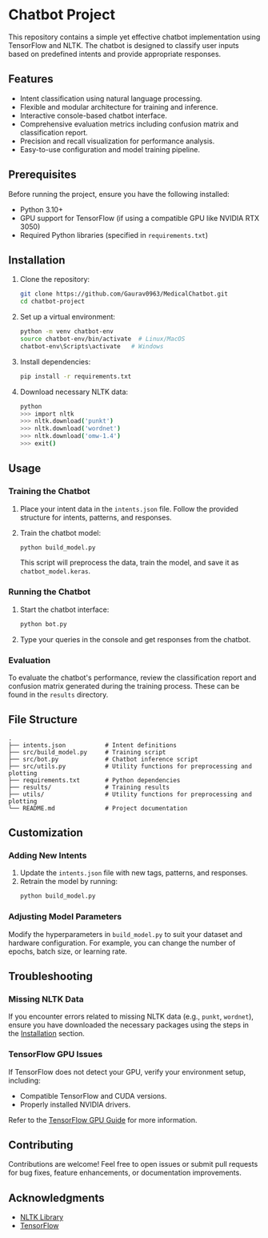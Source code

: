 # Chatbot Project

This repository contains a simple yet effective chatbot implementation using TensorFlow and NLTK. The chatbot is designed to classify user inputs based on predefined intents and provide appropriate responses.

## Features

- Intent classification using natural language processing.
- Flexible and modular architecture for training and inference.
- Interactive console-based chatbot interface.
- Comprehensive evaluation metrics including confusion matrix and classification report.
- Precision and recall visualization for performance analysis.
- Easy-to-use configuration and model training pipeline.

## Prerequisites

Before running the project, ensure you have the following installed:

- Python 3.10+
- GPU support for TensorFlow (if using a compatible GPU like NVIDIA RTX 3050)
- Required Python libraries (specified in `requirements.txt`)

## Installation

1. Clone the repository:
   ```bash
   git clone https://github.com/Gaurav0963/MedicalChatbot.git
   cd chatbot-project
   ```

2. Set up a virtual environment:
   ```bash
   python -m venv chatbot-env
   source chatbot-env/bin/activate  # Linux/MacOS
   chatbot-env\Scripts\activate   # Windows
   ```

3. Install dependencies:
   ```bash
   pip install -r requirements.txt
   ```

4. Download necessary NLTK data:
   ```bash
   python
   >>> import nltk
   >>> nltk.download('punkt')
   >>> nltk.download('wordnet')
   >>> nltk.download('omw-1.4')
   >>> exit()
   ```

## Usage

### Training the Chatbot

1. Place your intent data in the `intents.json` file. Follow the provided structure for intents, patterns, and responses.

2. Train the chatbot model:
   ```bash
   python build_model.py
   ```
   This script will preprocess the data, train the model, and save it as `chatbot_model.keras`.

### Running the Chatbot

1. Start the chatbot interface:
   ```bash
   python bot.py
   ```

2. Type your queries in the console and get responses from the chatbot.

### Evaluation

To evaluate the chatbot's performance, review the classification report and confusion matrix generated during the training process. These can be found in the `results` directory.

## File Structure

```
.
├── intents.json           # Intent definitions
├── src/build_model.py     # Training script
├── src/bot.py             # Chatbot inference script
├── src/utils.py           # Utility functions for preprocessing and plotting
├── requirements.txt       # Python dependencies
├── results/               # Training results
├── utils/                 # Utility functions for preprocessing and plotting
└── README.md              # Project documentation
```

## Customization

### Adding New Intents

1. Update the `intents.json` file with new tags, patterns, and responses.
2. Retrain the model by running:
   ```bash
   python build_model.py
   ```

### Adjusting Model Parameters

Modify the hyperparameters in `build_model.py` to suit your dataset and hardware configuration. For example, you can change the number of epochs, batch size, or learning rate.

## Troubleshooting

### Missing NLTK Data

If you encounter errors related to missing NLTK data (e.g., `punkt`, `wordnet`), ensure you have downloaded the necessary packages using the steps in the [Installation](#installation) section.

### TensorFlow GPU Issues

If TensorFlow does not detect your GPU, verify your environment setup, including:

- Compatible TensorFlow and CUDA versions.
- Properly installed NVIDIA drivers.

Refer to the [TensorFlow GPU Guide](https://www.tensorflow.org/install/gpu) for more information.

## Contributing

Contributions are welcome! Feel free to open issues or submit pull requests for bug fixes, feature enhancements, or documentation improvements.


## Acknowledgments

- [NLTK Library](https://www.nltk.org/)
- [TensorFlow](https://www.tensorflow.org/)
